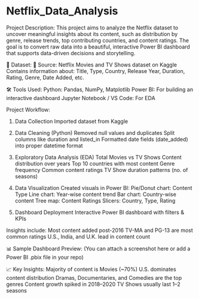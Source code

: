 # Netflix_Data_Analysis
Project Description:
This project aims to analyze the Netflix dataset to uncover meaningful insights about its content, such as distribution by genre, release trends, top contributing countries, and content ratings. The goal is to convert raw data into a beautiful, interactive Power BI dashboard that supports data-driven decisions and storytelling.

📁 Dataset:
📂 Source: Netflix Movies and TV Shows dataset on Kaggle
Contains information about:
Title, Type, Country, Release Year, Duration, Rating, Genre, Date Added, etc.

🛠️ Tools Used:
Python: Pandas, NumPy, Matplotlib
Power BI: For building an interactive dashboard
Jupyter Notebook / VS Code: For EDA


Project Workflow:
1. Data Collection
Imported dataset from Kaggle

2. Data Cleaning (Python)
Removed null values and duplicates
Split columns like duration and listed_in
Formatted date fields (date_added) into proper datetime format

3. Exploratory Data Analysis (EDA)
Total Movies vs TV Shows
Content distribution over years
Top 10 countries with most content
Genre frequency
Common content ratings
TV Show duration patterns (no. of seasons)

4. Data Visualization
Created visuals in Power BI:
Pie/Donut chart: Content Type
Line chart: Year-wise content trend
Bar chart: Country-wise content
Tree map: Content Ratings
Slicers: Country, Type, Rating

5. Dashboard Deployment
Interactive Power BI dashboard with filters & KPIs

Insights include:
Most content added post-2016
TV-MA and PG-13 are most common ratings
U.S., India, and U.K. lead in content count

📊 Sample Dashboard Preview:
(You can attach a screenshot here or add a Power BI .pbix file in your repo)

📈 Key Insights:
Majority of content is Movies (~70%)
U.S. dominates content distribution
Dramas, Documentaries, and Comedies are the top genres
Content growth spiked in 2018–2020
TV Shows usually last 1–2 seasons


